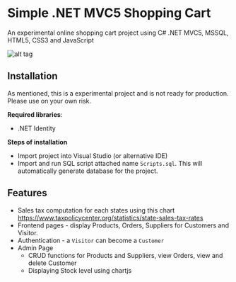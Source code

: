 # Simple .NET MVC5 Shopping Cart
An experimental online shopping cart project using C# .NET MVC5, MSSQL, HTML5, CSS3 and JavaScript

![alt tag](https://raw.githubusercontent.com/mrjcka/Simple-.NET-MVC-5-Shopping-Cart/master/demo.PNG)

## Installation

As mentioned, this is a experimental project and is not ready for production. Please use on your own risk.

**Required libraries**:

- .NET Identity

**Steps of installation**

- Import project into Visual Studio (or alternative IDE)
- Import and run SQL script attached name `Scripts.sql`. This will automatically generate database for the project.

## Features

- Sales tax computation for each states using this chart https://www.taxpolicycenter.org/statistics/state-sales-tax-rates
- Frontend pages - display Products, Orders, Suppliers for Customers and Visitor.
- Authentication - a `Visitor` can become a `Customer`
- Admin Page
    - CRUD functions for Products and Suppliers, view Orders, view and delete Customer
    - Displaying Stock level using chartjs
